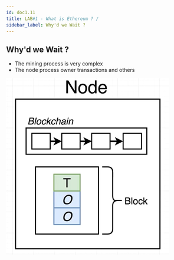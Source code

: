 ```yaml
---
id: doc1.11
title: LAB#1 - What is Ethereum ? /   
sidebar_label: Why'd we Wait ?
---
```


## Why'd we Wait ?
- The mining process is very complex
- The node process owner transactions and others




![alt text](.\assets\Imagem11_1.jpg)

